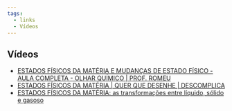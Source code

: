 ```yaml
---
tags:
  - links
  - Vídeos
---
```

## Vídeos
- [ESTADOS FÍSICOS DA MATÉRIA E MUDANÇAS DE ESTADO FÍSICO - AULA COMPLETA - OLHAR QUÍMICO | PROF. ROMEU](https://www.youtube.com/watch?v=KTOi7DMtoG8)
- [ESTADOS FÍSICOS DA MATÉRIA | QUER QUE DESENHE | DESCOMPLICA](https://youtu.be/isPzCiQ0WEs?si=uh8z-ZfhOLUsS4WN)
- [ESTADOS FÍSICOS DA MATÉRIA: as transformações entre líquido, sólido e gasoso](https://youtu.be/ah0vLeIimcI?si=1cW55PM7ilUM3X1_)
